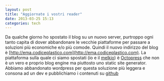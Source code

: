 ```yaml
---
layout: post
title: "Aggiornate i vostri reader"
date: 2013-03-25 15:13
categories: tech
---
```

Da qualche giorno ho spostato il blog su un nuovo server, purtroppo ogni tanto capita di dover abbandonare le vecchie piattaforme per passare a soluzioni più economiche e/o più comode.
Quindi il nuovo indirizzo del blog è [http://ema.codiceplastico.com](http://ema.codiceplastico.com).
La piattaforma sulla quale ci siamo spostati (io e il [melkio](http://melkio.codiceplastico.com)) è [Octopress](http://octopress.org) che non è un vero e proprio blog engine ma piuttosto uno static site generator. Abbiamo abbandonato wordpress per questa soluzione più leggera e consona ad un dev e pubblichiamo i contenuti su [github](http://github.com)
